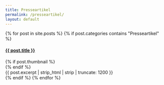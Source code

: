 ```yaml
---
title: Presseartikel
permalink: /presseartikel/
layout: default
---
```

<!--===== News (Presseartikel) =====-->
<section id="news">
  <div class="container">
    <div class="row newsposts">
      {% for post in site.posts %}
      {% if post.categories contains "Presseartikel" %}
      <div class="post">
        <div class="box" onclick="location.href='{{ post.url }}';">
        <h4 class="post-title"><a href="{{ post.url }}">{{ post.title }}</a></h4>
        {% if post.thumbnail %}
        <a class="thumbnail" href="{{ post.url }}"><div style="background-image:url({{ post.thumbnail }})"></div></a>
        {% endif %}
        <div class="post-excerpt">{{ post.excerpt | strip_html | strip | truncate: 1200 }}</div>
        </div>
      </div>
      {% endif %}
      {% endfor %}
    </div>
    </div>
</section>
